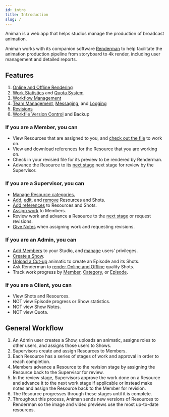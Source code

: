 ```yaml
---
id: intro
title: Introduction
slug: /
---
```


Animan is a web app that helps studios manage the production of broadcast animation.

Animan works with its companion software [Renderman](/renderman/intro) to help facilitate the animation production pipeline from storyboard to 4k render, including user management and detailed reports.

## Features

1. [Online and Offline Rendering](/animan/shot#rendering)
1. [Work Statistics](/animan/episode_progress) and [Quota System](/animan/quota)
1. [Workflow Management](/animan/resource#stages)
1. [Team Management](/animan/member), [Messaging](/animan/resource#notes), and [Logging](/animan/resource#notes)
1. [Revisions](/animan/category#what-is-a-work-stage)
1. [Workfile Version Control](/animan/resource#files) and Backup


### If you are a Member, you can

* View Resources that are assigned to you, and [check out the file](/animan/resource#files) to work on.
* View and download [references](/animan/resource#references) for the Resource that you are working on.
* Check in your revisied file for its preview to be rendered by Renderman.
* Advance the Resource to its [next stage](/animan/resource#stages) next stage for review by the Supervisor.

### If you are a Supervisor, you can

* [Manage Resource categories.](/animan/category)
* [Add](/animan/episode#insert-shot), [edit](/animan/episode#edit-shot), and [remove](/animan/shot#info) Resources and Shots.
* [Add references](/animan/resource#references) to Resources and Shots.
* [Assign work](/animan/category#what-is-a-work-stage) to Members.
* Review work and advance a Resource to the [next stage](/animan/category#how-the-stage-work) or request revisions.
* [Give Notes](/animan/resource#add-check-list) when assigning work and requesting revisions.

### If you are an Admin, you can

* [Add Members](/animan/member#add-member) to your Studio, and [manage](/animan/member#member-role-and-privileges) users' privileges.
* [Create a Show](/animan/show#add-new-show).
* [Upload a Cut-up](/renderman/upload_cutup) animatic to create an Episode and its Shots.
* Ask Renderman to [render Online and Offline](/animan/show#rendering) quality Shots.
* Track work progress by [Member](/animan/quota), [Category](/animan/show#show-stats), or [Episode](/animan/Episode_progress).

### If you are a Client, you can

* View Shots and Resources.
* NOT view Episode progress or Show statistics.
* NOT view Show Notes.
* NOT view Quota.

## General Workflow

1. An Admin user creates a Show, uploads an animatic, assigns roles to other users, and assigns those users to Shows.
1. Supervisors create and assign Resources to Members.
1. Each Resource has a series of stages of work and approval in order to reach completion.
1. Members advance a Resource to the revision stage by assigning the Resource back to the Supervisor for review.
1. In the review stage, Supervisors approve the work done on a Resource and advance it to the next work stage if applicable or instead make notes and assign the Resource back to the Member for revision.
1. The Resource progresses through these stages until it is complete.
1. Throughout this process, Animan sends new versions of Resources to Renderman so the image and video previews use the most up-to-date resources.